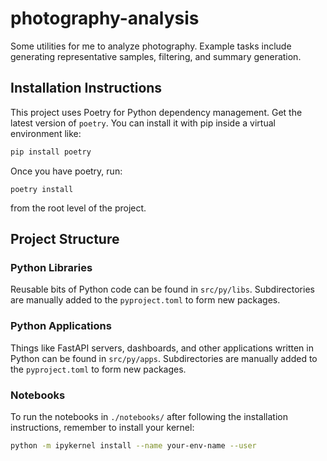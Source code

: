 # photography-analysis
Some utilities for me to analyze photography. Example tasks include generating representative samples, filtering, and summary generation.

## Installation Instructions

This project uses Poetry for Python dependency management. Get the latest version of `poetry`. You can install it with pip inside a virtual environment like: 
```bash
pip install poetry
```
Once you have poetry, run:
```
poetry install
```
from the root level of the project.

## Project Structure

### Python Libraries

Reusable bits of Python code can be found in `src/py/libs`. Subdirectories are manually added to the `pyproject.toml` to form new packages.

### Python Applications

Things like FastAPI servers, dashboards, and other applications written in Python can be found in `src/py/apps`. Subdirectories are manually added to the `pyproject.toml` to form new packages.

### Notebooks

To run the notebooks in `./notebooks/` after following the installation instructions, remember to install your kernel:
```bash
python -m ipykernel install --name your-env-name --user
```